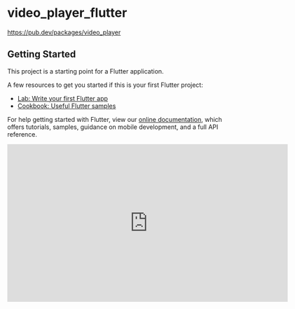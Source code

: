 # video_player_flutter

https://pub.dev/packages/video_player

## Getting Started

This project is a starting point for a Flutter application.

A few resources to get you started if this is your first Flutter project:

- [Lab: Write your first Flutter app](https://flutter.dev/docs/get-started/codelab)
- [Cookbook: Useful Flutter samples](https://flutter.dev/docs/cookbook)

For help getting started with Flutter, view our
[online documentation](https://flutter.dev/docs), which offers tutorials,
samples, guidance on mobile development, and a full API reference.

<iframe width="640" height="360" src="https://user-images.githubusercontent.com/12162598/146888193-f426a5f9-6060-4f59-8896-265241a8c518.mp4" frameborder="0" gesture="media" allowfullscreen=""></iframe>




